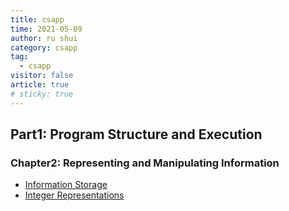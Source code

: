 ```yaml
---
title: csapp
time: 2021-05-09
author: ru shui
category: csapp
tag:
  - csapp
visitor: false
article: true
# sticky: true
---
```


## Part1: Program Structure and Execution

### Chapter2: Representing and Manipulating Information

- [Information Storage](./2_1-information-storage.md)
- [Integer Representations](./2_2-integer-representations.md)
